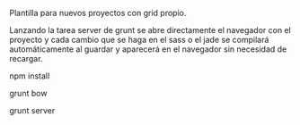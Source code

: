 Plantilla para nuevos proyectos con grid propio.

Lanzando la tarea server de grunt se abre directamente el navegador con el proyecto y cada cambio que se haga en el sass 
o el jade se compilará automáticamente al guardar y aparecerá en el navegador sin necesidad de recargar.

npm install

grunt bow

grunt server
